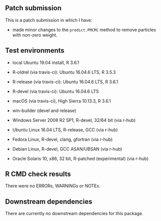 ## Patch submission

This is a patch submission in which I have:

* made minor changes to the `predict.PMCMC` method to remove particles
  with non-zero weight.

## Test environments

* local Ubuntu 19.04 install, R 3.6.1
* R-oldrel (via travis-ci): Ubuntu 16.04.6 LTS, R 3.5.3
* R-release (via travis-ci): Ubuntu 16.04.6 LTS, R 3.6.1
* R-devel (via travis-ci): Ubuntu 16.04.6 LTS
* macOS (via travis-ci), High Sierra 10.13.3, R 3.6.1
* win-builder (devel and release)

* Windows Server 2008 R2 SP1, R-devel, 32/64 bit (via r-hub)
* Ubuntu Linux 16.04 LTS, R-release, GCC (via r-hub)
* Fedora Linux, R-devel, clang, gfortran (via r-hub)
* Debian Linux, R-devel, GCC ASAN/UBSAN (via r-hub)
* Oracle Solaris 10, x86, 32 bit, R-patched (experimental) (via r-hub)

## R CMD check results

There were no ERRORs, WARNINGs or NOTEs.

## Downstream dependencies

There are currently no downstream dependencies for this package.
